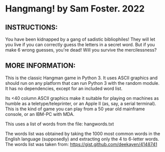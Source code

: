 # Hangmang! by Sam Foster. 2022

## INSTRUCTIONS:

You have been kidnapped by a gang of sadistic bibliophiles! They will let
you live if you can correctly guess the letters in a secret word. But if
you make 6 wrong guesses, you're dead! Will you survive the mercilessness?

## MORE INFORMATION:

This is the classic Hangman game in Python 3. It uses ASCII graphics
and should run on any platform that can run Python 3 with the random
module. It has no dependencies, except for an included word list.

Its <40 column ASCII graphics make it suitable for playing on machines
as humble as a teletype/teleprinter, or an Apple II (as, say, a serial
terminal). This is the kind of game you can play from a 50 year old
mainframe console, or an IBM-PC with MDA.

This uses a list of words from the file: hangwords.txt

The words list was obtained by taking the 1000 most common words in the
English language (supposedly) and extracting only the 4 to 6-letter words.
The words list was taken from: https://gist.github.com/deekayen/4148741


